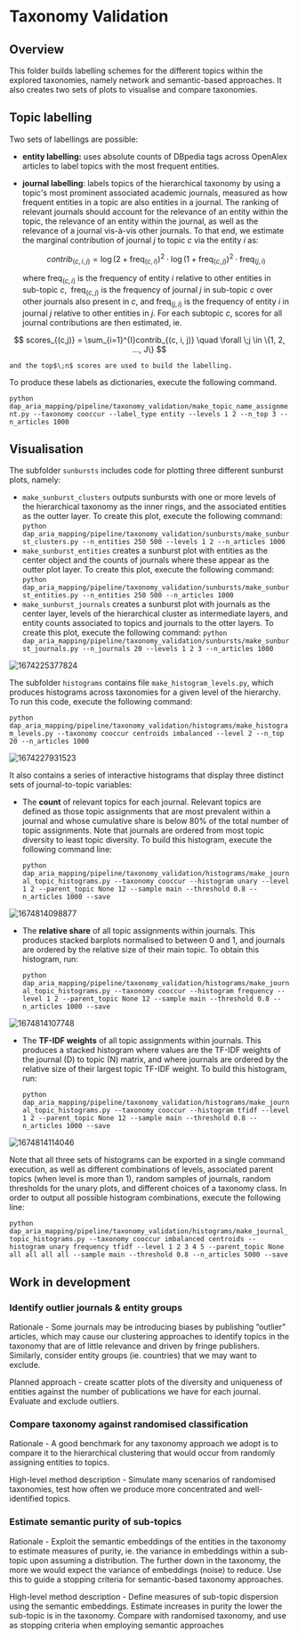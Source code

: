 # Taxonomy Validation

## Overview

This folder builds labelling schemes for the different topics within the explored taxonomies, namely network and semantic-based approaches. It also creates two sets of plots to visualise and compare taxonomies.

## Topic labelling

Two sets of labellings are possible:

- **entity labelling:** uses absolute counts of DBpedia tags across OpenAlex articles to label topics with the most frequent entities.
- **journal labelling**: labels topics of the hierarchical taxonomy by using a topic's most prominent associated academic journals, measured as how frequent entities in a topic are also entities in a journal. The ranking of relevant journals should account for the relevance of an entity within the topic, the relevance of an entity within the journal, as well as the relevance of a journal vis-à-vis other journals. To that end, we estimate the marginal contribution of journal $j$ to topic $c$ via the entity $i$ as:

  $$
  contrib_{(c,i,j)} = \log\left(2 + \text{freq}_{(c,i)}\right)^2\cdot\log\left(1 + \text{freq}_{(c,j)}\right)^2 \cdot \text{freq}_{(j,i)}
  $$

  where$\;\text{freq}_{(c,i)}$ is the frequency of entity $i$ relative to other entities in sub-topic $c$, $\;\text{freq}_{(c,j)}$ is the frequency of journal $j$ in sub-topic $c$ over other journals also present in $c$, and $\text{freq}_{(j,i)}$ is the frequency of entity $i$ in journal $j$ relative to other entities in $j$. For each subtopic $c$, scores for all journal contributions are then estimated, ie.

$$
scores_{(c,j)} = \sum_{i=1}^{I}contrib_{(c, i, j)} \quad \forall \;j \in \{1, 2, ..., J\}
$$

    and the top$\;n$ scores are used to build the labelling.

To produce these labels as dictionaries, execute the following command.

`python dap_aria_mapping/pipeline/taxonomy_validation/make_topic_name_assignment.py --taxonomy cooccur --label_type entity --levels 1 2 --n_top 3 --n_articles 1000`

## Visualisation

The subfolder `sunbursts` includes code for plotting three different sunburst plots, namely:

- `make_sunburst_clusters` outputs sunbursts with one or more levels of the hierarchical taxonomy as the inner rings, and the associated entities as the outter layer. To create this plot, execute the following command:
  `python dap_aria_mapping/pipeline/taxonomy_validation/sunbursts/make_sunburst_clusters.py --n_entities 250 500 --levels 1 2 --n_articles 1000`
- `make_sunburst_entities` creates a sunburst plot with entities as the center object and the counts of journals where these appear as the outter plot layer. To create this plot, execute the following command:
  `python dap_aria_mapping/pipeline/taxonomy_validation/sunbursts/make_sunburst_entities.py --n_entities 250 500 --n_articles 1000`
- `make_sunburst_journals` creates a sunburst plot with journals as the center layer, levels of the hierarchical cluster as intermediate layers, and entity counts associated to topics and journals to the otter layers. To create this plot, execute the following command:
  `python dap_aria_mapping/pipeline/taxonomy_validation/sunbursts/make_sunburst_journals.py --n_journals 20 --levels 1 2 3 --n_articles 1000`

![1674225377824](image/README/1674225377824.png)

The subfolder `histograms` contains file `make_histogram_levels.py`, which produces histograms across taxonomies for a given level of the hierarchy. To run this code, execute the following command:

`python dap_aria_mapping/pipeline/taxonomy_validation/histograms/make_histogram_levels.py --taxonomy cooccur centroids imbalanced --level 2 --n_top 20 --n_articles 1000`

![1674227931523](image/README/1674227931523.png)

It also contains a series of interactive histograms that display three distinct sets of journal-to-topic variables:

- The **count** of relevant topics for each journal. Relevant topics are defined as those topic assignments that are most prevalent within a journal and whose cumulative share is below 80% of the total number of topic assignments. Note that journals are ordered from most topic diversity to least topic diversity. To build this histogram, execute the following command line:

  `python dap_aria_mapping/pipeline/taxonomy_validation/histograms/make_journal_topic_histograms.py --taxonomy cooccur --histogram unary --level 1 2 --parent_topic None 12 --sample main --threshold 0.8 --n_articles 1000 --save`

![1674814098877](image/README/1674814098877.png)

- The **relative share** of all topic assignments within journals. This produces stacked barplots normalised to between 0 and 1, and journals are ordered by the relative size of their main topic. To obtain this histogram, run:

  `python dap_aria_mapping/pipeline/taxonomy_validation/histograms/make_journal_topic_histograms.py --taxonomy cooccur --histogram frequency --level 1 2 --parent_topic None 12 --sample main --threshold 0.8 --n_articles 1000 --save`

![1674814107748](image/README/1674814107748.png)

- The **TF-IDF weights** of all topic assignments within journals. This produces a stacked histogram where values are the TF-IDF weights of the journal (D) to topic (N) matrix, and where journals are ordered by the relative size of their largest topic TF-IDF weight. To build this histogram, run:

  `python dap_aria_mapping/pipeline/taxonomy_validation/histograms/make_journal_topic_histograms.py --taxonomy cooccur --histogram tfidf --level 1 2 --parent_topic None 12 --sample main --threshold 0.8 --n_articles 1000 --save`

![1674814114046](image/README/1674814114046.png)

Note that all three sets of histograms can be exported in a single command execution, as well as different combinations of levels, associated parent topics (when level is more than 1), random samples of journals, random thresholds for the unary plots, and different choices of a taxonomy class. In order to output all possible histogram combinations, execute the following line:

`python dap_aria_mapping/pipeline/taxonomy_validation/histograms/make_journal_topic_histograms.py --taxonomy cooccur imbalanced centroids --histogram unary frequency tfidf --level 1 2 3 4 5 --parent_topic None all all all all --sample main --threshold 0.8 --n_articles 5000 --save`

## Work in development

### **Identify outlier journals & entity groups**

Rationale - Some journals may be introducing biases by publishing “outlier” articles, which may cause our clustering approaches to identify topics in the taxonomy that are of little relevance and driven by fringe publishers. Similarly, consider entity groups (ie. countries) that we may want to exclude.

Planned approach - create scatter plots of the diversity and uniqueness of entities against the number of publications we have for each journal. Evaluate and exclude outliers.

### **Compare taxonomy against randomised classification**

Rationale - A good benchmark for any taxonomy approach we adopt is to compare it to the hierarchical clustering that would occur from randomly assigning entities to topics.

High-level method description - Simulate many scenarios of randomised taxonomies, test how often we produce more concentrated and well-identified topics.

### Estimate semantic purity of sub-topics

Rationale - Exploit the semantic embeddings of the entities in the taxonomy to estimate measures of purity, ie. the variance in embeddings within a sub-topic upon assuming a distribution. The further down in the taxonomy, the more we would expect the variance of embeddings (noise) to reduce. Use this to guide a stopping criteria for semantic-based taxonomy approaches.

High-level method description - Define measures of sub-topic dispersion using the semantic embeddings. Estimate increases in purity the lower the sub-topic is in the taxonomy. Compare with randomised taxonomy, and use as stopping criteria when employing semantic approaches
